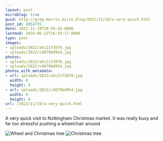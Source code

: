 ```yaml
---
layout: post
microblog: true
guid: http://greg-morris.micro.blog/2022/11/19/a-very-quick.html
post_id: 4054735
date: 2022-11-19T18:59:16-0000
lastmod: 2024-06-22T16:19:17-0000
type: post
images:
- uploads/2022/a5c21f3078.jpg
- uploads/2022/c4879bd954.jpg
photos:
- uploads/2022/a5c21f3078.jpg
- uploads/2022/c4879bd954.jpg
photos_with_metadata:
- url: uploads/2022/a5c21f3078.jpg
  width: 0
  height: 0
- url: uploads/2022/c4879bd954.jpg
  width: 0
  height: 0
url: /2022/11/19/a-very-quick.html
---
```

<p>A very quick visit to Nottingham Christmas market. It was really busy and far too stressful pushing a wheelchair around</p>
<p><img src="uploads/2022/a5c21f3078.jpg" alt="Wheel and Christmas tree " /> <img src="uploads/2022/c4879bd954.jpg" alt="Christmas tree " /></p>
